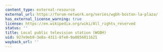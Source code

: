 ```yaml
---
content_type: external-resource
external_url: https://forum-network.org/series/wgbh-boston-la-plaza/
has_external_license_warning: true
license: https://en.wikipedia.org/wiki/All_rights_reserved
status: ''
title: Local public television station (WGBH)
uid: 927e9eb9-3e8a-4311-8fe0-9a0856011621
wayback_url: ''
---
```

